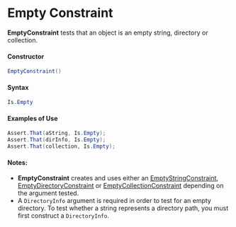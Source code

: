 # Empty Constraint


**EmptyConstraint** tests that an object is an empty string, directory or collection.

#### Constructor

```csharp
EmptyConstraint()
```

#### Syntax

```csharp
Is.Empty
```

#### Examples of Use

```csharp
Assert.That(aString, Is.Empty);
Assert.That(dirInfo, Is.Empty);
Assert.That(collection, Is.Empty);
```

#### Notes:

 * **EmptyConstraint** creates and uses either an [EmptyStringConstraint](EmptyStringConstraint.md),
   [EmptyDirectoryConstraint](EmptyDirectoryConstraint.md) or [EmptyCollectionConstraint](EmptyCollectionConstraint.md) depending on 
   the argument tested.
 * A `DirectoryInfo` argument is required in order to test for an empty directory.
   To test whether a string represents a directory path, you must first construct
   a `DirectoryInfo`.


